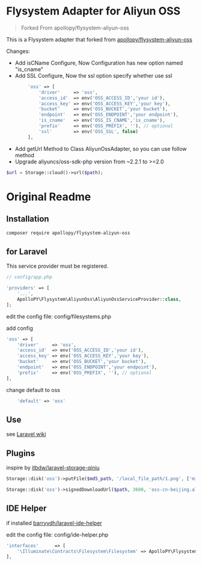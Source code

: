 # Flysystem Adapter for Aliyun OSS 
> Forked From apollopy/flysystem-aliyun-oss

This is a Flysystem adapter that forked from [apollopy/flysystem-aliyun-oss](https://github.com/apollopy/flysystem-aliyun-oss)

Changes:
* Add isCName Configure, Now Configuration has new option named "is_cname"
* Add SSL Configure, Now the ssl option specify whether use ssl
```php
        'oss' => [
            'driver'     => 'oss',
            'access_id'  => env('OSS_ACCESS_ID','your id'),
            'access_key' => env('OSS_ACCESS_KEY','your key'),
            'bucket'     => env('OSS_BUCKET','your bucket'),
            'endpoint'   => env('OSS_ENDPOINT','your endpoint'),
            'is_cname'   => env('OSS_IS_CNAME','is_cname'),
            'prefix'     => env('OSS_PREFIX', ''), // optional
            'ssl'        => env('OSS_SSL', false)
        ],
```
* Add getUrl Method to Class AliyunOssAdapter, so you can use follow method
* Upgrade aliyuncs/oss-sdk-php version from ~2.2.1 to >=2.0
```php
$url = Storage::cloud()->url($path);
``` 

# Original Readme

## Installation

```bash
composer require apollopy/flysystem-aliyun-oss
```

## for Laravel

This service provider must be registered.

```php
// config/app.php

'providers' => [
    '...',
    ApolloPY\Flysystem\AliyunOss\AliyunOssServiceProvider::class,
];
```

edit the config file: config/filesystems.php

add config

```php
'oss' => [
    'driver'     => 'oss',
    'access_id'  => env('OSS_ACCESS_ID','your id'),
    'access_key' => env('OSS_ACCESS_KEY','your key'),
    'bucket'     => env('OSS_BUCKET','your bucket'),
    'endpoint'   => env('OSS_ENDPOINT','your endpoint'),
    'prefix'     => env('OSS_PREFIX', ''), // optional
],
```

change default to oss

```php
    'default' => 'oss'
```

## Use

see [Laravel wiki](https://laravel.com/docs/5.1/filesystem)

## Plugins

inspire by [itbdw/laravel-storage-qiniu](https://github.com/itbdw/laravel-storage-qiniu)

```php
Storage::disk('oss')->putFile($md5_path, '/local_file_path/1.png', ['mimetype' => 'image/png','filename' => 'filename_by_down.png']);

Storage::disk('oss')->signedDownloadUrl($path, 3600, 'oss-cn-beijing.aliyuncs.com', true);
```

## IDE Helper

if installed [barryvdh/laravel-ide-helper](https://github.com/barryvdh/laravel-ide-helper)

edit the config file: config/ide-helper.php

```php
'interfaces'      => [
    '\Illuminate\Contracts\Filesystem\Filesystem' => ApolloPY\Flysystem\AliyunOss\FilesystemAdapter::class,
],
```
